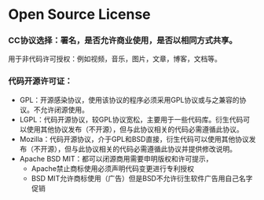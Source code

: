 Open Source License
===
### CC协议选择：署名，是否允许商业使用，是否以相同方式共享。
用于非代码许可授权：例如视频，音乐，图片，文章，博客，文档等。

### 代码开源许可证：
- GPL：开源感染协议，使用该协议的程序必须采用GPL协议或与之兼容的协议。不允许闭源使用。
- LGPL：代码开源协议，较GPL协议宽松，主要用于一些代码库。衍生代码可以使用其他协议发布（不开源），但与此协议相关的代码必需遵循此协议。
- Mozilla：代码开源协议，介于GPL和BSD直接，衍生代码可以使用其他协议发布（不开源），但与此协议相关的代码必需遵循此协议并提供修改说明。
- Apache BSD MIT：都可以闭源商用需要申明版权和许可提示，
  - Apache禁止商标使用必须声明代码变更进行专利授权
  - BSD MIT允许商标使用（广告）但是BSD不允许衍生软件广告用自己名字促销